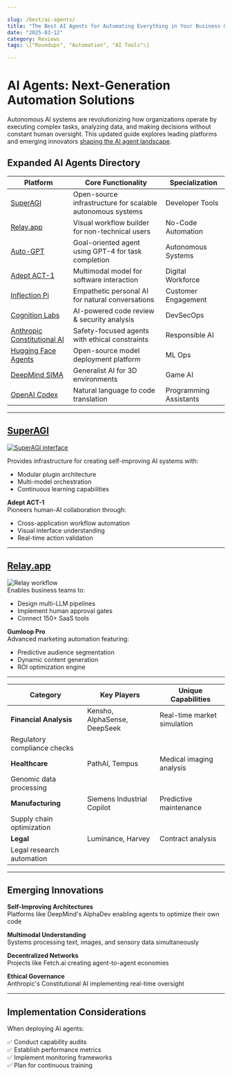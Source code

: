 ```yaml
---

slug: /best/ai-agents/  
title: "The Best AI Agents for Automating Everything in Your Business & Life"  
date: "2025-03-12"  
category: Reviews  
tags: \["Roundups", "Automation", "AI Tools"\]

---
```


# AI Agents: Next-Generation Automation Solutions

Autonomous AI systems are revolutionizing how organizations operate by executing complex tasks, analyzing data, and making decisions without constant human oversight. This updated guide explores leading platforms and emerging innovators [shaping the AI agent landscape](https://gist.github.com/devinschumacher/6b50d08249bf97f147657a33869eef07).

## Expanded AI Agents Directory

| Platform | Core Functionality | Specialization |
| --- | --- | --- |
| [SuperAGI](https://serp.ly/superagi) | Open-source infrastructure for scalable autonomous systems | Developer Tools |
| [Relay.app](https://serp.ly/relay.app) | Visual workflow builder for non-technical users | No-Code Automation |
| [Auto-GPT](https://serp.ly/agpt) | Goal-oriented agent using GPT-4 for task completion | Autonomous Systems |
| [Adept ACT-1](https://adept.ai) | Multimodal model for software interaction | Digital Workforce |
| [Inflection Pi](https://inflection.ai) | Empathetic personal AI for natural conversations | Customer Engagement |
| [Cognition Labs](https://cognition-labs.com) | AI-powered code review & security analysis | DevSecOps |
| [Anthropic Constitutional AI](https://anthropic.com) | Safety-focused agents with ethical constraints | Responsible AI |
| [Hugging Face Agents](https://huggingface.co) | Open-source model deployment platform | ML Ops |
| [DeepMind SIMA](https://deepmind.com) | Generalist AI for 3D environments | Game AI |
| [OpenAI Codex](https://openai.com) | Natural language to code translation | Programming Assistants |

---

## [SuperAGI](https://serp.ly/superagi)

<a href="https://serp.ly/superagi">
  <img src="https://gist.github.com/user-attachments/assets/cf368515-4eda-496b-9aab-2bf30ffc6b80" alt="SuperAGI interface">
</a>

Provides infrastructure for creating self-improving AI systems with:

*   Modular plugin architecture
*   Multi-model orchestration
*   Continuous learning capabilities

**Adept ACT-1**  
Pioneers human-AI collaboration through:

*   Cross-application workflow automation
*   Visual interface understanding
*   Real-time action validation

---

## [Relay.app](https://serp.ly/superagi)

![Relay workflow](https://gist.github.com/user-attachments/assets/a68665a9-9389-4cf5-9e56-dfd62cb17012)  
Enables business teams to:

*   Design multi-LLM pipelines
*   Implement human approval gates
*   Connect 150+ SaaS tools

**Gumloop Pro**  
Advanced marketing automation featuring:

*   Predictive audience segmentation
*   Dynamic content generation
*   ROI optimization engine

---

| Category | Key Players | Unique Capabilities |
| --- | --- | --- |
| **Financial Analysis** | Kensho, AlphaSense, DeepSeek | Real-time market simulation |
| Regulatory compliance checks |   |   |
| **Healthcare** | PathAI, Tempus | Medical imaging analysis |
| Genomic data processing |   |   |
| **Manufacturing** | Siemens Industrial Copilot | Predictive maintenance |
| Supply chain optimization |   |   |
| **Legal** | Luminance, Harvey | Contract analysis |
| Legal research automation |   |   |

---

## Emerging Innovations

**Self-Improving Architectures**  
Platforms like DeepMind's AlphaDev enabling agents to optimize their own code

**Multimodal Understanding**  
Systems processing text, images, and sensory data simultaneously

**Decentralized Networks**  
Projects like Fetch.ai creating agent-to-agent economies

**Ethical Governance**  
Anthropic's Constitutional AI implementing real-time oversight

---

## Implementation Considerations

When deploying AI agents:

✅ Conduct capability audits  
✅ Establish performance metrics  
✅ Implement monitoring frameworks  
✅ Plan for continuous training

